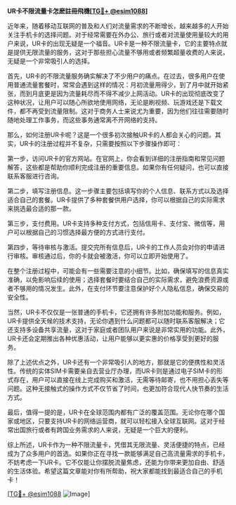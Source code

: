 **UR卡不限流量卡怎麽註冊飛機[[TG💪+ @esim1088](https://t.me/s/esim1088)]**

近年来，随着移动互联网的普及和人们对流量需求的不断增长，越来越多的人开始关注手机卡的选择问题。对于经常需要在外办公、旅行或者对流量使用量较大的用户来说，UR卡的出现无疑是一个福音。UR卡是一种不限流量卡，它的主要特点就是提供无限流量的服务，这对于那些担心流量不够用或者频繁超量收费的人来说，无疑是一个非常吸引人的选择。

首先，UR卡的不限流量服务确实解决了不少用户的痛点。在过去，很多用户在使用普通流量套餐时，常常会遇到这样的情况：月初流量用得少，到了月中就开始紧张，而到月底更是因为流量耗尽而不得不减少上网活动。UR卡的出现彻底改变了这种状况，让用户可以随心所欲地使用网络，无论是刷视频、玩游戏还是下载文件，都不再受到流量限制。这对于商务人士来说尤为重要，因为他们往往需要随时随地处理工作事务，而这些事务通常离不开网络的支持。

那么，如何注册UR卡呢？这是一个很多初次接触UR卡的人都会关心的问题。其实，UR卡的注册过程并不复杂，只需要按照以下步骤操作即可：

第一步，访问UR卡的官方网站。在官网上，你会看到详细的注册指南和常见问题解答，这些都是帮助你顺利完成注册的重要信息。如果你有任何疑问，也可以直接联系客服进行咨询。

第二步，填写注册信息。这一步骤主要包括填写你的个人信息、联系方式以及选择适合自己的套餐。UR卡提供了多种套餐供用户选择，你可以根据自己的实际需求来挑选最合适的那一款。

第三步，支付费用。UR卡支持多种支付方式，包括信用卡、支付宝、微信等，用户可以根据自己的习惯选择最方便的方式进行支付。

第四步，等待审核与激活。提交完所有信息后，UR卡的工作人员会对你的申请进行审核。审核通过后，你的卡就会被激活，你可以立即开始使用了。

在整个注册过程中，可能会有一些需要注意的小细节。比如，确保填写的信息真实准确，以免影响后续的使用；选择套餐时要结合自己的实际需求，避免浪费资源或者不够用的情况发生。此外，在支付环节要注意保护好个人隐私信息，确保交易的安全性。

当然，UR卡不仅仅是一张普通的手机卡，它还拥有许多附加功能和服务。例如，UR卡提供全天候的技术支持，无论你遇到什么问题都可以随时联系客服解决；它还支持多设备共享流量，这对于家庭或者团队用户来说是非常实用的功能。此外，UR卡还会定期推出各种优惠活动，让用户能够以更实惠的价格享受到更好的服务。

除了上述优点之外，UR卡还有一个非常吸引人的地方，那就是它的便携性和灵活性。传统的实体SIM卡需要亲自去营业厅办理，而UR卡则是通过电子SIM卡的形式存在，用户可以直接在线上完成购买和激活，无需等待邮寄，也不用担心丢失等问题。这种无接触式的操作方式不仅节省了时间，也更加符合现代人快节奏的生活方式。

最后，值得一提的是，UR卡在全球范围内都有广泛的覆盖范围。无论你在哪个国家或地区，只要支持UR卡的网络运营商，就可以轻松接入全球互联网。这对于经常出国旅行或者有跨国业务需求的人来说，无疑是一个巨大的便利。

综上所述，UR卡作为一种不限流量卡，凭借其无限流量、灵活便捷的特点，已经成为了众多用户的首选。如果你正在寻找一款能够满足自己高流量需求的手机卡，不妨考虑一下UR卡。它不仅能让你摆脱流量焦虑，还能为你带来更加自由、舒适的生活体验。希望这篇文章能对你有所帮助，祝大家都能找到最适合自己的手机卡！

[[TG💪+ @esim1088](https://t.me/s/esim1088) ![Image](https://i.postimg.cc/4NQfJmqS/Snipaste-2025-05-13-00-14-12.png)]